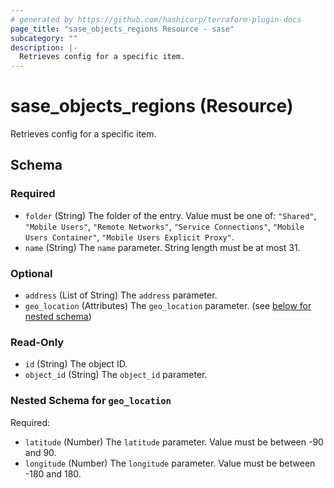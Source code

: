```yaml
---
# generated by https://github.com/hashicorp/terraform-plugin-docs
page_title: "sase_objects_regions Resource - sase"
subcategory: ""
description: |-
  Retrieves config for a specific item.
---
```


# sase_objects_regions (Resource)

Retrieves config for a specific item.



<!-- schema generated by tfplugindocs -->
## Schema

### Required

- `folder` (String) The folder of the entry. Value must be one of: `"Shared"`, `"Mobile Users"`, `"Remote Networks"`, `"Service Connections"`, `"Mobile Users Container"`, `"Mobile Users Explicit Proxy"`.
- `name` (String) The `name` parameter. String length must be at most 31.

### Optional

- `address` (List of String) The `address` parameter.
- `geo_location` (Attributes) The `geo_location` parameter. (see [below for nested schema](#nestedatt--geo_location))

### Read-Only

- `id` (String) The object ID.
- `object_id` (String) The `object_id` parameter.

<a id="nestedatt--geo_location"></a>
### Nested Schema for `geo_location`

Required:

- `latitude` (Number) The `latitude` parameter. Value must be between -90 and 90.
- `longitude` (Number) The `longitude` parameter. Value must be between -180 and 180.


